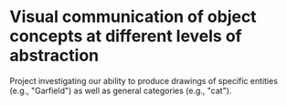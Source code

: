# Visual communication of object concepts at different levels of abstraction

Project investigating our ability to produce drawings of specific entities (e.g., "Garfield") as well as general categories (e.g., "cat").

